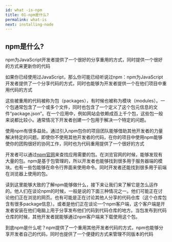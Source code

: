 ```yaml
---
id: what -is-npm
title: 01-npm是什么?
permalink: what-is
next: installing-node
---
```

## npm是什么?

npm为JavaScript开发者提供了一个很好的分享重用的方式，同时提供一个很好的方式来更新你的代码

如果你已经使用过JavaScript，那么你可能已经听说过npm：npm为JavaScript开发者提供了一个分享代码的方式，同时也能够为开发者提供一个在他们项目中重用代码的方式

这些被重用的代码被称为包（packages），有时候也被称为模块（modules）。一个包通常包含了一个或多个文件，同时也包含了一个定义了这个包元信息的文件“package.json”。在一个应用中，例如网站会依赖成百上千个包，这些包一般来说都比较小。通常情况下开发者创建一个包用于解决一个特定的问题。

使用npm有很多益处。通过引入npm包你的项目团队能够借助其他开发者的力量解决特定的问题。即使你不使用其他开发者的代码，在你的项目中使用npm能够使你的团购很好的协同工作，同时也为代码重用提供了一个很好的方式

开发者可以通过[npm官网](https://npmjs.com)来查找应用需要的包。在浏览官网的时候，能够发现有大量的包。npm是基于包管理的，所以开发者也能够找到很多用于服务器端的模块。也有一些包能够在命令行界面来使用命令。同时开发者还能找到很多用于前端在浏览器上使用的包。

读到这里能够大致的了解npm能够做什么，接下来让我们来了解它是怎么运作的。他人们在谈论npm的时候，一般是说的下面三种情况之一。他们可能正在讨论他们正在浏览的网页。也有可能是正在讨论其他人分享的代码仓库（这个仓库包含有很多package信息）。或者是他们正在谈论一个npm客户端，这个客户端是开发者安装在他们电脑上用于分享发布他们代码到代码仓库的地方。当包发布到代码仓库的时候，其他开发者就能够通过npm客户端来下载使用这个包。

到底npm是什么呢？npm提供了一个重用其他开发者代码的方式，npm也能够分享开发者自己的代码，同时也提供了一个便捷的方式来管理不同版本的代码
